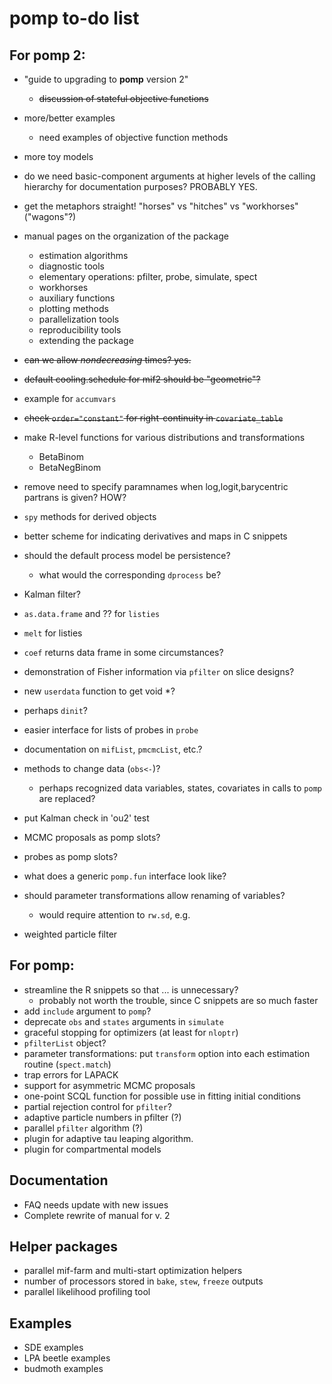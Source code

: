 # pomp to-do list

## For pomp 2:

- "guide to upgrading to **pomp** version 2"
	- ~~discussion of stateful objective functions~~
- more/better examples
	- need examples of objective function methods
- more toy models
- do we need basic-component arguments at higher levels of the calling hierarchy for documentation purposes?  PROBABLY YES.
- get the metaphors straight! "horses" vs "hitches" vs "workhorses" ("wagons"?)
- manual pages on the organization of the package
    - estimation algorithms
    - diagnostic tools
    - elementary operations: pfilter, probe, simulate, spect
    - workhorses
    - auxiliary functions
    - plotting methods
    - parallelization tools
    - reproducibility tools
    - extending the package
- ~~can we allow *nondecreasing* times? yes.~~
- ~~default cooling.schedule for mif2 should be "geometric"?~~
- example for `accumvars`
- ~~check `order="constant"` for right-continuity in `covariate_table`~~
- make R-level functions for various distributions and transformations
	- BetaBinom
	- BetaNegBinom
- remove need to specify paramnames when log,logit,barycentric partrans is given? HOW?
- `spy` methods for derived objects
- better scheme for indicating derivatives and maps in C snippets
- should the default process model be persistence?
	- what would the corresponding `dprocess` be?
- Kalman filter?

- `as.data.frame` and ?? for `listies`
- `melt` for listies
- `coef` returns data frame in some circumstances?
- demonstration of Fisher information via `pfilter` on slice designs?
- new `userdata` function to get void *?

- perhaps `dinit`?
- easier interface for lists of probes in `probe`
- documentation on `mifList`, `pmcmcList`, etc.?
- methods to change data (`obs<-`)?
	- perhaps recognized data variables, states, covariates in calls to `pomp` are replaced?
- put Kalman check in 'ou2' test
- MCMC proposals as pomp slots?
- probes as pomp slots?
- what does a generic `pomp.fun` interface look like?
- should parameter transformations allow renaming of variables?
	- would require attention to `rw.sd`, e.g.
- weighted particle filter

## For pomp:

- streamline the R snippets so that ... is unnecessary?
	- probably not worth the trouble, since C snippets are so much faster
- add `include` argument to `pomp`?
- deprecate `obs` and `states` arguments in `simulate`
- graceful stopping for optimizers (at least for `nloptr`)
- `pfilterList` object?
- parameter transformations: put `transform` option into each estimation routine (`spect.match`)
- trap errors for LAPACK
- support for asymmetric MCMC proposals
- one-point SCQL function for possible use in fitting initial conditions
- partial rejection control for `pfilter`?
- adaptive particle numbers in pfilter (?)
- parallel `pfilter` algorithm (?)
- plugin for adaptive tau leaping algorithm.
- plugin for compartmental models

## Documentation

- FAQ needs update with new issues
- Complete rewrite of manual for v. 2

## Helper packages

- parallel mif-farm and multi-start optimization helpers
- number of processors stored in `bake`, `stew`, `freeze` outputs
- parallel likelihood profiling tool

## Examples

- SDE examples
- LPA beetle examples
- budmoth examples
